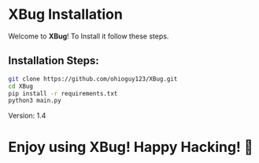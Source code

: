 # XBug Installation

Welcome to **XBug**! To Install it follow these steps.

## Installation Steps:
```bash
git clone https://github.com/ohioguy123/XBug.git
cd XBug
pip install -r requirements.txt
python3 main.py
```
Version: 1.4
# Enjoy using XBug! Happy Hacking! 🎉
